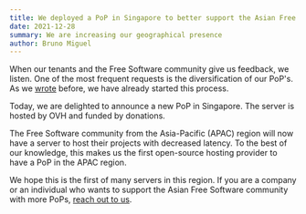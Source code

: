 ```yaml
---
title: We deployed a PoP in Singapore to better support the Asian Free Software community
date: 2021-12-28
summary: We are increasing our geographical presence
author: Bruno Miguel
---
```


When our tenants and the Free Software community give us feedback, we listen. One of the most frequent requests is the diversification of our PoP's. As we [wrote](https://fosshost.org/news/diversifying-geographical-presence) before, we have already started this process.

Today, we are delighted to announce a new PoP in Singapore. The server is hosted by OVH and funded by donations.

The Free Software community from the Asia-Pacific (APAC) region will now have a server to host their projects with decreased latency. To the best of our knowledge, this makes us the first open-source hosting provider to have a PoP in the APAC region.

We hope this is the first of many servers in this region. If you are a company or an individual who wants to support the Asian Free Software community with more PoPs, [reach out to us](https://fosshost.org/contact).
